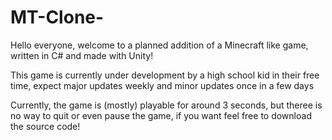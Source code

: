 # MT-Clone-
Hello everyone, welcome to a planned addition of a Minecraft like game, written in C# and made with Unity!

This game is currently under development by a high school kid in their free time, expect major updates weekly and minor updates once in a few days

Currently, the game is (mostly) playable for around 3 seconds, but theree is no way to quit or even pause the game, if you want feel free to download the source code!
